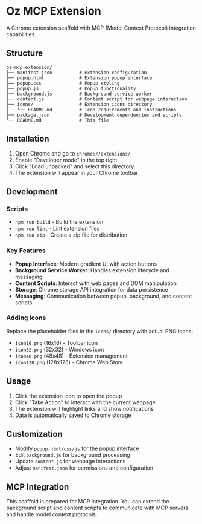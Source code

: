 # Oz MCP Extension

A Chrome extension scaffold with MCP (Model Context Protocol) integration capabilities.

## Structure

```
oz-mcp-extension/
├── manifest.json          # Extension configuration
├── popup.html             # Extension popup interface
├── popup.css              # Popup styling
├── popup.js               # Popup functionality
├── background.js          # Background service worker
├── content.js             # Content script for webpage interaction
├── icons/                 # Extension icons directory
│   └── README.md          # Icon requirements and instructions
├── package.json           # Development dependencies and scripts
└── README.md              # This file
```

## Installation

1. Open Chrome and go to `chrome://extensions/`
2. Enable "Developer mode" in the top right
3. Click "Load unpacked" and select this directory
4. The extension will appear in your Chrome toolbar

## Development

### Scripts

- `npm run build` - Build the extension
- `npm run lint` - Lint extension files  
- `npm run zip` - Create a zip file for distribution

### Key Features

- **Popup Interface**: Modern gradient UI with action buttons
- **Background Service Worker**: Handles extension lifecycle and messaging
- **Content Scripts**: Interact with web pages and DOM manipulation
- **Storage**: Chrome storage API integration for data persistence
- **Messaging**: Communication between popup, background, and content scripts

### Adding Icons

Replace the placeholder files in the `icons/` directory with actual PNG icons:
- `icon16.png` (16x16) - Toolbar icon
- `icon32.png` (32x32) - Windows icon
- `icon48.png` (48x48) - Extension management
- `icon128.png` (128x128) - Chrome Web Store

## Usage

1. Click the extension icon to open the popup
2. Click "Take Action" to interact with the current webpage
3. The extension will highlight links and show notifications
4. Data is automatically saved to Chrome storage

## Customization

- Modify `popup.html/css/js` for the popup interface
- Edit `background.js` for background processing
- Update `content.js` for webpage interactions
- Adjust `manifest.json` for permissions and configuration

## MCP Integration

This scaffold is prepared for MCP integration. You can extend the background script and content scripts to communicate with MCP servers and handle model context protocols.